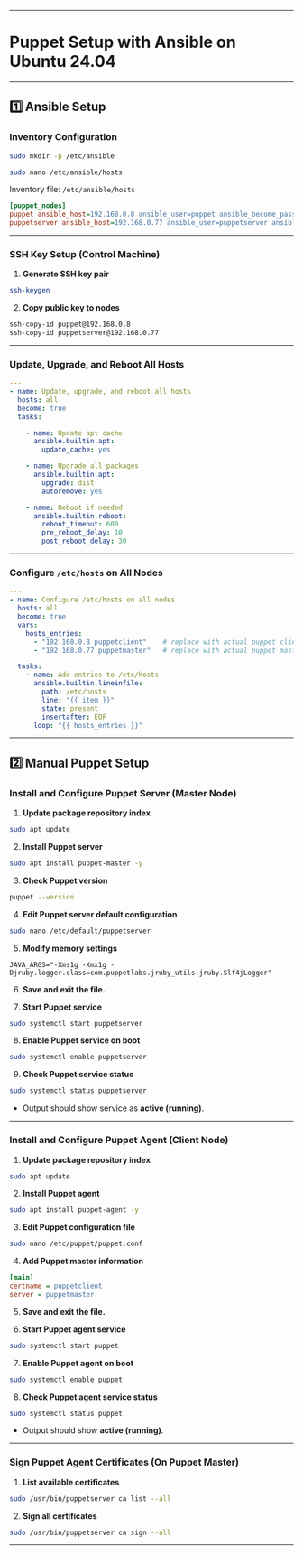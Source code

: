 
---

# Puppet Setup with Ansible on Ubuntu 24.04

---

## 1️⃣ Ansible Setup

### Inventory Configuration

```bash
sudo mkdir -p /etc/ansible
```

```bash
sudo nano /etc/ansible/hosts
```

Inventory file: `/etc/ansible/hosts`

```ini
[puppet_nodes]
puppet ansible_host=192.168.0.8 ansible_user=puppet ansible_become_pass=sea
puppetserver ansible_host=192.168.0.77 ansible_user=puppetserver ansible_become_pass=sea
```

---

### SSH Key Setup (Control Machine)

1. **Generate SSH key pair**

```bash
ssh-keygen
```

2. **Copy public key to nodes**

```bash
ssh-copy-id puppet@192.168.0.8
ssh-copy-id puppetserver@192.168.0.77
```

---

### Update, Upgrade, and Reboot All Hosts

```yaml
---
- name: Update, upgrade, and reboot all hosts
  hosts: all
  become: true
  tasks:

    - name: Update apt cache
      ansible.builtin.apt:
        update_cache: yes

    - name: Upgrade all packages
      ansible.builtin.apt:
        upgrade: dist
        autoremove: yes

    - name: Reboot if needed
      ansible.builtin.reboot:
        reboot_timeout: 600
        pre_reboot_delay: 10
        post_reboot_delay: 30
```

---

### Configure `/etc/hosts` on All Nodes

```yaml
---
- name: Configure /etc/hosts on all nodes
  hosts: all
  become: true
  vars:
    hosts_entries:
      - "192.168.0.8 puppetclient"    # replace with actual puppet client IP
      - "192.168.0.77 puppetmaster"   # replace with actual puppet master IP

  tasks:
    - name: Add entries to /etc/hosts
      ansible.builtin.lineinfile:
        path: /etc/hosts
        line: "{{ item }}"
        state: present
        insertafter: EOF
      loop: "{{ hosts_entries }}"
```

---

## 2️⃣ Manual Puppet Setup

### Install and Configure Puppet Server (Master Node)

1. **Update package repository index**

```bash
sudo apt update
```

2. **Install Puppet server**

```bash
sudo apt install puppet-master -y
```

3. **Check Puppet version**

```bash
puppet --version
```

4. **Edit Puppet server default configuration**

```bash
sudo nano /etc/default/puppetserver
```

5. **Modify memory settings**

```text
JAVA_ARGS="-Xms1g -Xmx1g -Djruby.logger.class=com.puppetlabs.jruby_utils.jruby.Slf4jLogger"
```

6. **Save and exit the file.**

7. **Start Puppet service**

```bash
sudo systemctl start puppetserver
```

8. **Enable Puppet service on boot**

```bash
sudo systemctl enable puppetserver
```

9. **Check Puppet service status**

```bash
sudo systemctl status puppetserver
```

* Output should show service as **active (running)**.

---

### Install and Configure Puppet Agent (Client Node)

1. **Update package repository index**

```bash
sudo apt update
```

2. **Install Puppet agent**

```bash
sudo apt install puppet-agent -y
```

3. **Edit Puppet configuration file**

```bash
sudo nano /etc/puppet/puppet.conf
```

4. **Add Puppet master information**

```ini
[main]
certname = puppetclient
server = puppetmaster
```

5. **Save and exit the file.**

6. **Start Puppet agent service**

```bash
sudo systemctl start puppet
```

7. **Enable Puppet agent on boot**

```bash
sudo systemctl enable puppet
```

8. **Check Puppet agent service status**

```bash
sudo systemctl status puppet
```

* Output should show **active (running)**.

---

### Sign Puppet Agent Certificates (On Puppet Master)

1. **List available certificates**

```bash
sudo /usr/bin/puppetserver ca list --all
```

2. **Sign all certificates**

```bash
sudo /usr/bin/puppetserver ca sign --all
```

---
